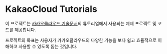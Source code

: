 # KakaoCloud Tutorials

이 프로젝트는 [카카오클라우드 기술문서](https://docs.kakaocloud.com/)의 튜토리얼에서 사용되는 예제 프로젝트 및 코드를 제공합니다. 

프로젝트의 목표는 사용자가 카카오클라우드의 다양한 기능을 보다 쉽고 효율적으로 이해하고 사용할 수 있도록 돕는 것입니다.
